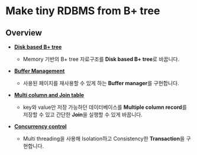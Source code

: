 # Make tiny RDBMS from B+ tree
## Overview
- [**Disk based B+ tree**](TinyDB-project/project1/README.md)
  * Memory 기반의 B+ tree 자료구조를 **Disk based B+ tree**로 바꿉니다. 

- [**Buffer Management**](TinyDB-project/project2/README.md)
  * 사용된 페이지를 재사용할 수 있게 하는 **Buffer manager**를 구현합니다.

- [**Multi column and Join table**](TinyDB-project/project3/README.md)
  * key와 value만 저장 가능하던 데이터베이스를 **Multiple column record**를 저장할 수 있고 간단한 **Join**을 실행할 수 있게 바꿉니다.

- [**Concurrency control**](TinyDB-project/project4/README.md)
  * Multi threading을 사용해 Isolation하고 Consistency한 **Transaction**을 구현합니다.